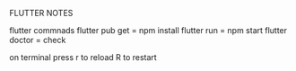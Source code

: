 FLUTTER NOTES

flutter commnads
flutter pub get = npm install
flutter run = npm start
flutter doctor = check

on terminal press r to reload
R to restart